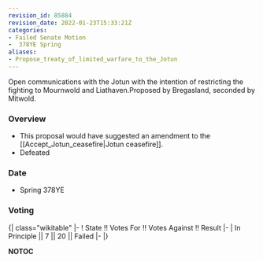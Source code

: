 ```yaml
---
revision_id: 85884
revision_date: 2022-01-23T15:33:21Z
categories:
- Failed Senate Motion
-  378YE Spring
aliases:
- Propose_treaty_of_limited_warfare_to_the_Jotun
---
```


Open communications with the Jotun with the intention of restricting the fighting to Mournwold and Liathaven.Proposed by Bregasland, seconded by Mitwold.

### Overview
* This proposal would have suggested an amendment to the [[Accept_Jotun_ceasefire|Jotun ceasefire]].
* Defeated

### Date
* Spring 378YE

### Voting
{| class="wikitable"
|-
! State !! Votes For !! Votes Against !! Result
|-
| In Principle || 7 || 20 || Failed
|-
|}


__NOTOC__